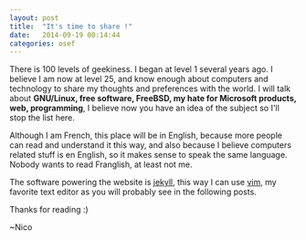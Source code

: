 ```yaml
---
layout: post
title:  "It's time to share !"
date:   2014-09-19 00:14:44
categories: osef
---
```

There is 100 levels of geekiness. I began at level 1 several years ago. I believe I am now at level 25, and know enough about computers and technology to share my thoughts and preferences with the world.
I will talk about **GNU/Linux, free software, FreeBSD, my hate for Microsoft products, web, programming**, I believe now you have an idea of the subject so I'll stop the list here.

Although I am French, this place will be in English, because more people can read and understand it this way, and also because I believe computers related stuff is en English, so it makes sense to speak the same language. Nobody wants to read Franglish, at least not me.

The software powering the website is [jekyll][], this way I can use [vim][], my favorite text editor as you will probably see in the following posts.

Thanks for reading :)

~Nico

[jekyll]: http://jekyllrb.com/
[vim]: http://www.vim.org
